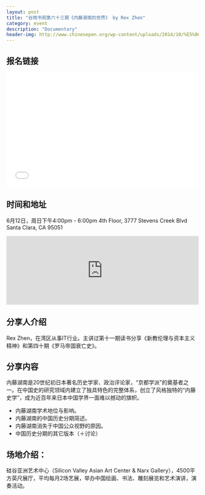 ```yaml
---
layout: post
title: "谷雨书苑第六十三期《内藤湖南的世界》 by Rex Zhen"
category: event
description: "Documentary"
header-img: http://www.chinesepen.org/wp-content/uploads/2014/10/%E5%86%85%E8%97%A4%E6%B9%96%E5%8D%97.jpg
---
```


## 报名链接
<div style="width:100%; text-align:left;" ><iframe src="//eventbrite.com/tickets-external?eid=25920033518&ref=etckt" frameborder="0" height="300" width="100%" vspace="0" hspace="0" marginheight="5" marginwidth="5" scrolling="auto" allowtransparency="true"></iframe></div>

## 时间和地址
6月12日，周日下午4:00pm - 6:00pm
4th Floor, 3777 Stevens Creek Blvd
Santa Clara, CA 95051

<iframe width="100%" height="180" frameborder="0" style="border:0"
src="https://www.google.com/maps/embed/v1/place?q=3777%20Stevens%20Creek%20Blvd%20Santa%20Clara%2C%20CA%2095054&key=AIzaSyBU8Fpde0IWAvSPYuvrpcjOHm_8scuCusk" allowfullscreen></iframe>

## 分享人介绍

Rex Zhen，在湾区从事IT行业。主讲过第十一期读书分享《新教伦理与资本主义精神》和第四十期《罗马帝国衰亡史》。


## 分享内容
内藤湖南是20世纪初日本著名历史学家、政治评论家，“京都学派”的奠基者之一。在中国史的研究领域内建立了独具特色的完整体系，创立了风格独特的“内藤史学”，成为近百年来日本中国学界一面难以撼动的旗帜。

- 内藤湖南学术地位与影响。
- 内藤湖南的中国历史分期简述。
- 内藤湖南消失于中国公众视野的原因。
- 中国历史分期的其它版本（＋讨论）



## 场地介绍：

硅谷亚洲艺术中心（Silicon Valley Asian Art Center & Narx Gallery），4500平方英尺展厅，平均每月2场艺展，举办中国绘画、书法、雕刻展览和艺术演讲，演奏活动。
